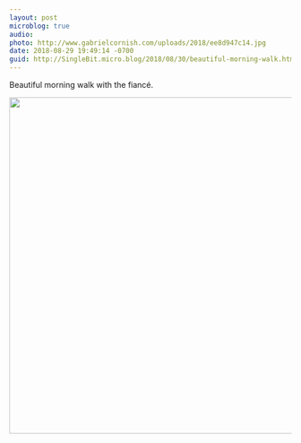 ```yaml
---
layout: post
microblog: true
audio: 
photo: http://www.gabrielcornish.com/uploads/2018/ee8d947c14.jpg
date: 2018-08-29 19:49:14 -0700
guid: http://SingleBit.micro.blog/2018/08/30/beautiful-morning-walk.html
---
```

Beautiful morning walk with the fiancé. 

<img src="http://www.gabrielcornish.com/uploads/2018/ee8d947c14.jpg" width="600" height="600" />
